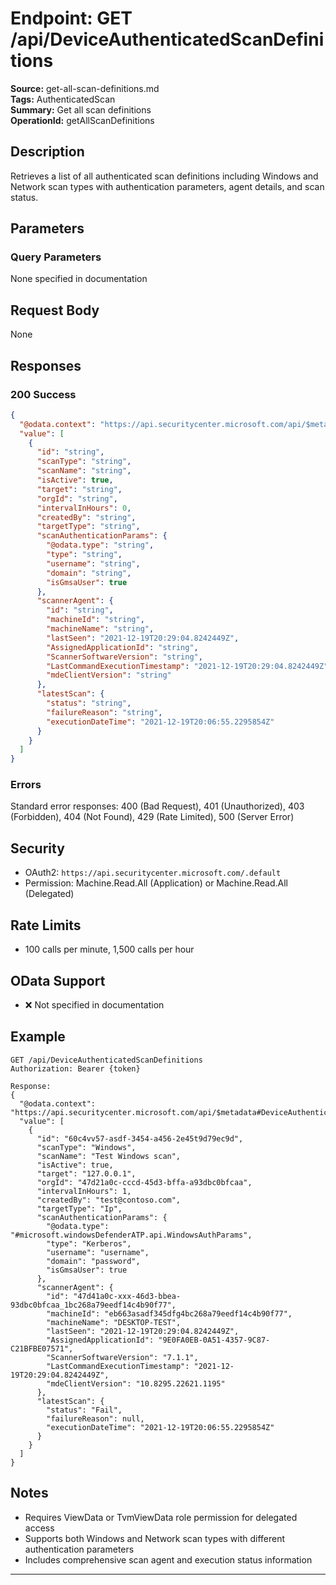 # Endpoint: GET /api/DeviceAuthenticatedScanDefinitions

**Source:** get-all-scan-definitions.md  
**Tags:** AuthenticatedScan  
**Summary:** Get all scan definitions  
**OperationId:** getAllScanDefinitions

## Description
Retrieves a list of all authenticated scan definitions including Windows and Network scan types with authentication parameters, agent details, and scan status.

## Parameters
### Query Parameters
None specified in documentation

## Request Body
None

## Responses
### 200 Success
```json
{
  "@odata.context": "https://api.securitycenter.microsoft.com/api/$metadata#DeviceAuthenticatedScanDefinitions",
  "value": [
    {
      "id": "string",
      "scanType": "string",
      "scanName": "string",
      "isActive": true,
      "target": "string",
      "orgId": "string",
      "intervalInHours": 0,
      "createdBy": "string",
      "targetType": "string",
      "scanAuthenticationParams": {
        "@odata.type": "string",
        "type": "string",
        "username": "string",
        "domain": "string",
        "isGmsaUser": true
      },
      "scannerAgent": {
        "id": "string",
        "machineId": "string",
        "machineName": "string",
        "lastSeen": "2021-12-19T20:29:04.8242449Z",
        "AssignedApplicationId": "string",
        "ScannerSoftwareVersion": "string",
        "LastCommandExecutionTimestamp": "2021-12-19T20:29:04.8242449Z",
        "mdeClientVersion": "string"
      },
      "latestScan": {
        "status": "string",
        "failureReason": "string",
        "executionDateTime": "2021-12-19T20:06:55.2295854Z"
      }
    }
  ]
}
```

### Errors
Standard error responses: 400 (Bad Request), 401 (Unauthorized), 403 (Forbidden), 404 (Not Found), 429 (Rate Limited), 500 (Server Error)

## Security
- OAuth2: `https://api.securitycenter.microsoft.com/.default`
- Permission: Machine.Read.All (Application) or Machine.Read.All (Delegated)

## Rate Limits
- 100 calls per minute, 1,500 calls per hour

## OData Support
- ❌ Not specified in documentation

## Example
```http
GET /api/DeviceAuthenticatedScanDefinitions
Authorization: Bearer {token}

Response:
{
  "@odata.context": "https://api.securitycenter.microsoft.com/api/$metadata#DeviceAuthenticatedScanDefinitions",
  "value": [
    {
      "id": "60c4vv57-asdf-3454-a456-2e45t9d79ec9d",
      "scanType": "Windows",
      "scanName": "Test Windows scan",
      "isActive": true,
      "target": "127.0.0.1",
      "orgId": "47d21a0c-cccd-45d3-bffa-a93dbc0bfcaa",
      "intervalInHours": 1,
      "createdBy": "test@contoso.com",
      "targetType": "Ip",
      "scanAuthenticationParams": {
        "@odata.type": "#microsoft.windowsDefenderATP.api.WindowsAuthParams",
        "type": "Kerberos",
        "username": "username",
        "domain": "password",
        "isGmsaUser": true
      },
      "scannerAgent": {
        "id": "47d41a0c-xxx-46d3-bbea-93dbc0bfcaa_1bc268a79eedf14c4b90f77",
        "machineId": "eb663asadf345dfg4bc268a79eedf14c4b90f77",
        "machineName": "DESKTOP-TEST",
        "lastSeen": "2021-12-19T20:29:04.8242449Z",
        "AssignedApplicationId": "9E0FA0EB-0A51-4357-9C87-C21BFBE07571",
        "ScannerSoftwareVersion": "7.1.1",
        "LastCommandExecutionTimestamp": "2021-12-19T20:29:04.8242449Z",
        "mdeClientVersion": "10.8295.22621.1195"
      },
      "latestScan": {
        "status": "Fail",
        "failureReason": null,
        "executionDateTime": "2021-12-19T20:06:55.2295854Z"
      }
    }
  ]
}
```

## Notes
- Requires ViewData or TvmViewData role permission for delegated access
- Supports both Windows and Network scan types with different authentication parameters
- Includes comprehensive scan agent and execution status information

---
